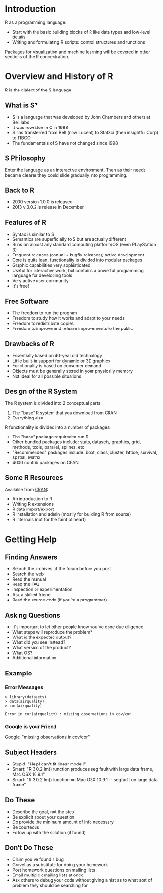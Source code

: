Introduction
============

R as a programming language:

* Start with the basic building blocks of R like data types and low-level details
* Writing and formulating R scripts: control structures and functions

Packages for visualization and machine learning will be covered in other sections of the R concentration.

Overview and History of R
=======================

R is the dialect of the S language

What is S?
----------

* S is a language that was developed by John Chambers and others at Bell labs
* It was rewritten in C in 1988
* S has transferred from Bell (now Lucent) to StatSci (then insightful Corp) to TIBCO
* The fundamentals of S have not changed since 1998

S Philosophy
------------

Enter the language as an interactive environment. Then as their needs became clearer they could slide gradually into programming.

Back to R
---------

* 2000 version 1.0.0 is released
* 2013 v.3.0.2 is release in December

Features of R
-------------

* Syntax is similar to S
* Semantics are superficially to S but are actually different
* Runs on almost any standard computing platform/OS (even PLayStation 3)
* Frequent releases (annual + bugfix releases); active development
* Core is quite lean, functionality is divided into modular packages
* Graphic capabilities very sophisticated
* Useful for interactive work, but contains a powerful programming language for developing tools
* Very active user community
* It's free!

Free Software
-------------

* The freedom to run the program
* Freedom to study how it works and adapt to your needs
* Freedom to redistribute copies
* Freedom to improve and release improvements to the public

Drawbacks of R
--------------

* Essentially based on 40-year old technology
* Little built-in support for dynamic or 3D graphics
* Functionality is based on consumer demand
* Objects must be generally stored in your physically memory
* Not ideal for all possible situations

Design of the R System
----------------------

The R system is divided into 2 conceptual parts:

1. The "base" R system that you download from CRAN
2. Everything else

R functionality is divided into a number of packages:

* The "base" package required to run R
* Other bundled packages include: stats, datasets, graphics, grid, methods, tools, parallel, splines, etc
* "Recommended" packages include: boot, class, cluster, lattice, survival, spatial, Matrix
* 4000 contrib packages on CRAN

Some R Resources
----------------

Available from [CRAN](http://cran.r-project.org):

* An introduction to R
* Writing R extensions
* R data import/export
* R installation and admin (mostly for building R from source)
* R internals (not for the faint of heart)

Getting Help
===============

Finding Answers
---------------

* Search the archives of the forum before you post
* Search the web
* Read the manual
* Read the FAQ
* inspection or experimentation
* Ask a skilled friend
* Read the source code (if you're a programmer)

Asking Questions
----------------

* It's important to let other people know you've done due diligence
* What steps will reproduce the problem?
* What is the expected output?
* What did you see instead?
* What version of the product?
* What OS?
* Additional information

Example
-------

### Error Messages

	> library(datasets)
	> data(airquality)
	> cor(airquality)

	Error in cor(airquality) : missing observations in cov/cor
	
### Google is your Friend

Google: "missing observations in cov/cor"

Subject Headers
---------------

* Stupid: "Help! can't fit linear model!"
* Smart: "R 3.0.2 lm() function produces seg fault with large data frame, Mac OSX 10.9.1"
* Smart: "R 3.0.2 lm() function on Mac OSX 10.9.1 -- segfault on large data frame"

Do These
--------

* Describe the goal, not the step
* Be explicit about your question
* Do provide the minimum amount of info necessary
* Be courteous
* Follow up with the solution (if found)

Don't Do These
--------------

* Claim you've found a bug
* Grovel as a substitute for doing your homework
* Post homework questions on mailing lists
* Email multiple emailing lists at once
* Ask others to debug your code without giving a hist as to what sort of problem they should be searching for
